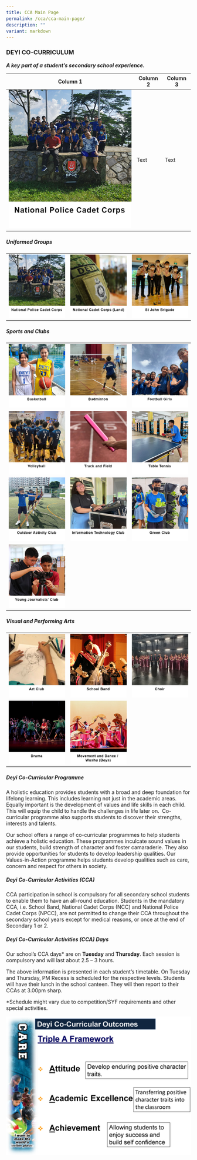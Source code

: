 ```yaml
---
title: CCA Main Page
permalink: /cca/cca-main-page/
description: ""
variant: markdown
---
```

### DEYI CO-CURRICULUM

**_A key part of a student’s secondary school experience._**



| Column 1 | Column 2 | Column 3 |
| -------- | -------- | -------- |
| [![](/images/CCA/CCA%20Main%20Page/NPCC.png)](https://www.deyisec.moe.edu.sg/cca/uniformed-groups/national-police-cadet-corps/)     | Text     | Text     |




##### Uniformed Groups
|  |  |  |
| -------- | -------- | -------- |
| [![](/images/CCA/CCA%20Main%20Page/NPCC.png)](https://www.deyisec.moe.edu.sg/cca/uniformed-groups/national-police-cadet-corps/) | [![](/images/CCA/CCA%20Main%20Page/NCC.png)](https://www.deyisec.moe.edu.sg/cca/uniformed-groups/national-cadet-corps-land/)     | [![](/images/CCA/CCA%20Main%20Page/SJB.png)](https://www.deyisec.moe.edu.sg/cca/uniformed-groups/st-john-brigade/) |


##### Sports and Clubs
|  |  |  |
| -------- | -------- | -------- |
| [![](/images/CCA/CCA%20Main%20Page/Basketball.png)](https://www.deyisec.moe.edu.sg/cca/sports-and-clubs/basketball-girls/) |  [![](/images/CCA/CCA%20Main%20Page/Badminton.png)](https://www.deyisec.moe.edu.sg/cca/sports-and-clubs/badminton-boys/)  |  [![](/images/CCA/CCA%20Main%20Page/Football_Girls.png)](https://www.deyisec.moe.edu.sg/cca/sports-and-clubs/football-girls/) |
|[![](/images/CCA/CCA%20Main%20Page/Volleyball.png)](https://www.deyisec.moe.edu.sg/cca/sports-and-clubs/volleyball-boys/) |  [![](/images/CCA/CCA%20Main%20Page/Track_and_Field.png)](https://www.deyisec.moe.edu.sg/cca/sports-and-clubs/track-n-field/) | [![](/images/CCA/CCA%20Main%20Page/Table_Tennis.png)](https://www.deyisec.moe.edu.sg/cca/sports-and-clubs/table-tennis/) |
|[![](/images/CCA/CCA%20Main%20Page/ODAC.png)](https://www.deyisec.moe.edu.sg/cca/sports-and-clubs/odac/)  | [![](/images/CCA/CCA%20Main%20Page/IT_Club.png)](https://www.deyisec.moe.edu.sg/cca/sports-and-clubs/information-technology-club/)  | [![](/images/CCA/CCA%20Main%20Page/Green_Club.png)](https://www.deyisec.moe.edu.sg/cca/sports-and-clubs/green-club/)  |
| [![](/images/CCA/CCA%20Main%20Page/YJC.png)](https://www.deyisec.moe.edu.sg/cca/sports-and-clubs/young-journalists-club/)  |||


##### Visual and Performing Arts
|  |  |  |
| -------- | -------- | -------- |
| [![](/images/CCA/CCA%20Main%20Page/Art_Club.png)](https://www.deyisec.moe.edu.sg/cca/visual-and-performing-arts/art-club/) | [![](/images/CCA/CCA%20Main%20Page/School_Band.png)](https://www.deyisec.moe.edu.sg/cca/visual-and-performing-arts/school-band/)  | [![](/images/CCA/CCA%20Main%20Page/Choir.png)](https://www.deyisec.moe.edu.sg/cca/visual-and-performing-arts/choir/) |
|[![](/images/CCA/CCA%20Main%20Page/Drama.png)](https://www.deyisec.moe.edu.sg/cca/visual-and-performing-arts/drama-club/)| [![](/images/CCA/CCA%20Main%20Page/M_and_D_Wushu.png)](https://www.deyisec.moe.edu.sg/cca/visual-and-performing-arts/movement-n-dance-and-wushu-boys/) ||


##### Deyi Co-Curricular Programme
A holistic education provides students with a broad and deep foundation for lifelong learning. This includes learning not just in the academic areas. Equally important is the development of values and life skills in each child. This will equip the child to handle the challenges in life later on.  Co-curricular programme also supports students to discover their strengths, interests and talents.  

Our school offers a range of co-curricular programmes to help students achieve a holistic education. These programmes inculcate sound values in our students, build strength of character and foster camaraderie. They also provide opportunities for students to develop leadership qualities. Our Values-in-Action programme helps students develop qualities such as care, concern and respect for others in society.

##### Deyi Co-Curricular Activities (CCA)
CCA participation in school is compulsory for all secondary school students to enable them to have an all-round education. Students in the mandatory CCA, i.e. School Band, National Cadet Corps (NCC) and National Police Cadet Corps (NPCC), are not permitted to change their CCA throughout the secondary school years except for medical reasons, or once at the end of Secondary 1 or 2.

##### Deyi Co-Curricular Activities (CCA) Days
Our school’s CCA days\* are on **Tuesday** and **Thursday**. Each session is compulsory and will last about 2.5 – 3 hours.

The above information is presented in each student’s timetable. On Tuesday and Thursday, PM Recess is scheduled for the respective levels. Students will have their lunch in the school canteen. They will then report to their CCAs at 3.00pm sharp.

\*Schedule might vary due to competition/SYF requirements and other special activities.

![](/images/Triple%20A%20Framework.png)